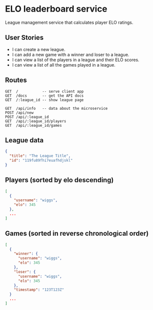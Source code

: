 # ELO leaderboard service

[summary]::
League management service that calculates player ELO ratings.

## User Stories
- I can create a new league.
- I can add a new game with a winner and loser to a league.
- I can view a list of the players in a league and their ELO scores.
- I can view a list of all the games played in a league.

## Routes
```
GET  /           -- serve client app
GET  /docs       -- get the API docs
GET  /:league_id -- show league page

GET  /api/info   -- data about the microservice
POST /api/new
POST /api/:league_id
GET  /api/:league_id/players
GET  /api/:league_id/games
```

## League data
```json
{
  "title": "The League Title",
  "id": "119fu89fhi7euafhdjskl"
}
```

## Players (sorted by elo descending)
```json
[
  {
    "username": "wiggs",
    "elo": 345
  },
  ...
]
```

## Games (sorted in reverse chronological order)
```json
[
  {
    "winner": {
      "username": "wiggs",
      "elo": 345
    },
    "loser": {
      "username": "wiggs",
      "elo": 345
    },
    "timestamp": "123T123Z"
  }
  ...
]
```
